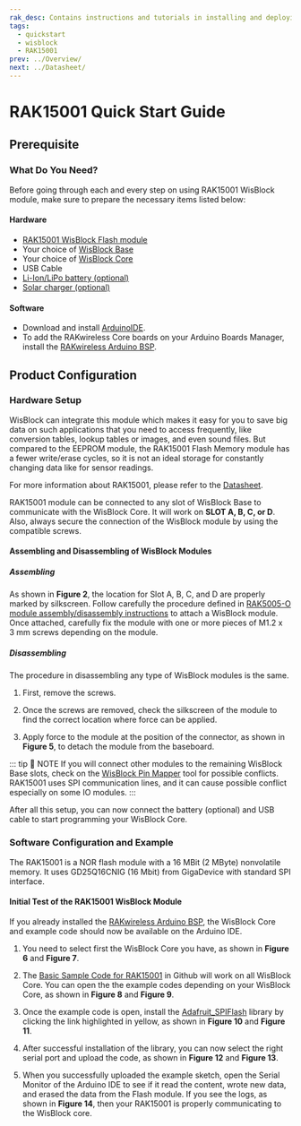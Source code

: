 ```yaml
---
rak_desc: Contains instructions and tutorials in installing and deploying your RAK15001. Instructions are written in a detailed and step-by-step manner for an easier experience in setting up your device. Aside from the hardware configuration, it also contains a software setup that includes detailed example codes that will help you get started.
tags:
  - quickstart
  - wisblock
  - RAK15001
prev: ../Overview/ 
next: ../Datasheet/ 
---
```


# RAK15001 Quick Start Guide

<!--
## Introduction

This guide introduces the WisBlock RAK15001 WisBlock Flash module and how to program with it.
-->

## Prerequisite

### What Do You Need?

Before going through each and every step on using RAK15001 WisBlock module, make sure to prepare the necessary items listed below:

#### Hardware

- [RAK15001 WisBlock Flash module](https://store.rakwireless.com/collections/wisblock-storage/products/wisblock-flash-module-rak15001)
- Your choice of [WisBlock Base](https://store.rakwireless.com/collections/wisblock-base) 
- Your choice of [WisBlock Core](https://store.rakwireless.com/collections/wisblock-core)
- USB Cable
- [Li-Ion/LiPo battery (optional)](/Product-Categories/WisBlock/RAK5005-O/Datasheet/#battery-connector)
- [Solar charger (optional)](/Product-Categories/WisBlock/RAK5005-O/Datasheet/#solar-panel-connector)

#### Software

- Download and install [ArduinoIDE](https://www.arduino.cc/en/Main/Software).
- To add the RAKwireless Core boards on your Arduino Boards Manager, install the [RAKwireless Arduino BSP](https://github.com/RAKWireless/RAKwireless-Arduino-BSP-Index).

## Product Configuration

### Hardware Setup

WisBlock can integrate this module which makes it easy for you to save big data on such applications that you need to access frequently, like conversion tables, lookup tables or images, and even sound files. But compared to the EEPROM module, the RAK15001 Flash Memory module has a fewer write/erase cycles, so it is not an ideal storage for constantly changing data like for sensor readings.

For more information about RAK15001, please refer to the [Datasheet](../Datasheet/).

RAK15001 module can be connected to any slot of WisBlock Base to communicate with the WisBlock Core. It will work on **SLOT A, B, C, or D**. Also, always secure the connection of the WisBlock module by using the compatible screws.

<rk-img
  src="/assets/images/wisblock/rak15001/quickstart/rak15001_mounting.png"
  width="70%"
  caption="RAK15001 connection to WisBlock Base"
/>

#### Assembling and Disassembling of WisBlock Modules

##### Assembling

As shown in **Figure 2**, the location for Slot A, B, C, and D are properly marked by silkscreen. Follow carefully the procedure defined in [RAK5005-O module assembly/disassembly instructions](https://docs.rakwireless.com/Knowledge-Hub/Learn/RAK5005-O-Baseboard-Installation-Guide/) to attach a WisBlock module. Once attached, carefully fix the module with one or more pieces of M1.2 x 3&nbsp;mm screws depending on the module.

<rk-img
  src="/assets/images/wisblock/rak15001/quickstart/wisblock-sensor-silkscreen.png"
  width="70%"
  caption="Sensor connection to WisBlock Base"
/>

##### Disassembling

The procedure in disassembling any type of WisBlock modules is the same. 

1. First, remove the screws.  

<rk-img
  src="/assets/images/wisblock/rak15001/quickstart/removing-screws.png"
  width="70%"
  caption="Removing screws from the WisBlock module"
/>

2. Once the screws are removed, check the silkscreen of the module to find the correct location where force can be applied.

<rk-img
  src="/assets/images/wisblock/rak15001/quickstart/detaching-silkscreen.png"
  width="70%"
  caption="Detaching silkscreen on the WisBlock module"
/>

3. Apply force to the module at the position of the connector, as shown in **Figure 5**, to detach the module from the baseboard.

<rk-img
  src="/assets/images/wisblock/rak15001/quickstart/detaching-module.png"
  width="70%"
  caption="Applying even forces on the proper location of a WisBlock module"
/>

::: tip 📝 NOTE
If you will connect other modules to the remaining WisBlock Base slots, check on the [WisBlock Pin Mapper](https://docs.rakwireless.com/Knowledge-Hub/Pin-Mapper/) tool for possible conflicts. RAK15001 uses SPI communication lines, and it can cause possible conflict especially on some IO modules.
:::

After all this setup, you can now connect the battery (optional) and USB cable to start programming your WisBlock Core.

### Software Configuration and Example

The RAK15001 is a NOR flash module with a 16&nbsp;MBit (2&nbsp;MByte) nonvolatile memory. It uses GD25Q16CNIG (16&nbsp;Mbit) from GigaDevice with standard SPI interface.

#### Initial Test of the RAK15001 WisBlock Module

If you already installed the [RAKwireless Arduino BSP](https://github.com/RAKWireless/RAKwireless-Arduino-BSP-Index), the WisBlock Core and example code should now be available on the Arduino IDE.

1. You need to select first the WisBlock Core you have, as shown in **Figure 6** and **Figure 7**.

<rk-img
  src="/assets/images/wisblock/rak15001/quickstart/rak4631_board.png"
  width="100%"
  caption="Selecting RAK4631 as WisBlock Core"
/>

<rk-img
  src="/assets/images/wisblock/rak15001/quickstart/rak11200_board.png"
  width="100%"
  caption="Selecting RAK11200 as WisBlock Core"
/>

2. The [Basic Sample Code for RAK15001](https://github.com/RAKWireless/WisBlock/tree/master/examples/common/sensors/RAK15001_Flash_GD25Q16C) in Github will work on all WisBlock Core. You can open the the example codes depending on your WisBlock Core, as shown in **Figure 8** and **Figure 9**.

<rk-img
  src="/assets/images/wisblock/rak15001/quickstart/rak4631_flash.png"
  width="100%"
  caption="Opening RAK15001 example code for RAK4631 WisBlock Core"
/>

<rk-img
  src="/assets/images/wisblock/rak15001/quickstart/rak11200_flash.png"
  width="100%"
  caption="Opening RAK15001 example code for RAK11200 WisBlock Core"
/>

3. Once the example code is open, install the [Adafruit_SPIFlash](https://github.com/adafruit/Adafruit_SPIFlash) library by clicking the link highlighted in yellow, as shown in **Figure 10** and **Figure 11**.

<rk-img
  src="/assets/images/wisblock/rak15001/quickstart/flash_lib.png"
  width="100%"
  caption="Opening RAK15001 library"
/>

<rk-img
  src="/assets/images/wisblock/rak15001/quickstart/flash_done.png"
  width="100%"
  caption="Installing the RAK15001 library"
/>

4. After successful installation of the library, you can now select the right serial port and upload the code, as shown in **Figure 12** and **Figure 13**.

<rk-img
  src="/assets/images/wisblock/rak15001/quickstart/select_port.png"
  width="100%"
  caption="Selecting the correct Serial Port"
/>

<rk-img
  src="/assets/images/wisblock/rak15001/quickstart/upload.png"
  width="100%"
  caption="Uploading the RAK15001 example code"
/>

5. When you successfully uploaded the example sketch, open the Serial Monitor of the Arduino IDE to see if it read the content, wrote new data, and erased the data from the Flash module. If you see the logs, as shown in **Figure 14**, then your RAK15001 is properly communicating to the WisBlock core.

<rk-img
  src="/assets/images/wisblock/rak15001/quickstart/flash_logs.png"
  width="70%"
  caption="RAK15001 Read, Write, Erase data from the GD25Q16C"
/>

